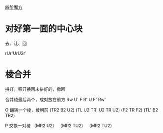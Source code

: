 [四阶魔方](http://www.rubik.com.cn/revengenav.htm)

# 对好第一面的中心块
去、让、回

rUr'UrU2r'
# 棱合并
拼好，移开换回未拼好的，撤回


合并棱最后两个，成对放在前方
Rw U' F R' U F' Rw'


O
翻转一个棱，棱朝前
(TR2 B2 U2) (TL U2 TR' U2 TR U2) (F2 TR F2) (TL' B2 TR2) 

P
交换一对棱
（MR2 U2） （MR2 TU2） （MR2 TU2）
